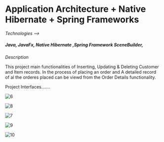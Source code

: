 # Application Architecture + Native Hibernate + Spring Frameworks

*Technologies  -->*
##### Java, JavaFx, Native Hibernate ,Spring Framework SceneBuilder,

*Description*

This project main functionalities of Inserting, Updating & Deleting Customer and Item records. In the process of placing an order and A detailed record of al the orderes placed can be viewd from the Order Details functionality.

Project Interfaces.......

![6](https://user-images.githubusercontent.com/46773105/53019223-4af90900-347a-11e9-8aca-9517a0a13c4c.png)

![8](https://user-images.githubusercontent.com/46773105/53019242-53514400-347a-11e9-8f79-a2243f3e6e62.png)

![7](https://user-images.githubusercontent.com/46773105/53019247-59dfbb80-347a-11e9-8de8-06f33b8a3824.png)

![9](https://user-images.githubusercontent.com/46773105/53019259-5ea46f80-347a-11e9-8710-87163adb1194.png)

![10](https://user-images.githubusercontent.com/46773105/53019268-62d08d00-347a-11e9-826f-e21a79ddc1e9.png)
